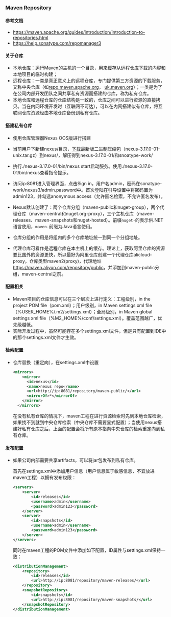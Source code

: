 ### Maven Repository

#### 参考文档

* <https://maven.apache.org/guides/introduction/introduction-to-repositories.html>
* <https://help.sonatype.com/repomanager3>

#### 关于仓库

* 本地仓库：运行Maven的主机的一个目录，用来缓存从远程仓库下载的内容和本地项目的临时构建； 
* 远程仓库：一类是真正意义上的远程仓库，专门提供第三方资源的下载服务，又称中央仓库（如[repo.maven.apache.org](http://repo.maven.apache.org/maven2/)， [uk.maven.org](http://uk.maven.org/maven2/)）；一类是为了在公司内部开发团队之间共享私有资源而搭建的仓库，称为私有仓库。
* 本地仓库和远程仓库的仓库结构是一致的，仓库之间可以进行资源的直接拷贝。当在内网环境开发时（互联网不可达），可以在内网搭建似有仓库，将互联网仓库资源经由本地仓库备份到私有仓库。


#### 搭建私有仓库

* 使用仓库管理器Nexus OOS版进行搭建

* 当前用户下新建nexus/目录，[下载](https://help.sonatype.com/repomanager3/download)最新版二进制压缩包（nexus-3.17.0-01-unix.tar.gz）到nexus/，解压得到nexus-3.17.0-01/和snoatype-work/
* 执行./nexus-3.17.0-01/bin/nexus start启动服务。使用./nexus-3.17.0-01/bin/nexus查看指令提示。
* 访问ip:8081进入管理界面，点击Sign in，用户名admin，密码在sonatype-work/nexus3/admin.password中。首次登陆在引导设置中将密码置为admin123，并勾选anonymous access（允许匿名检索，不允许匿名发布）。
* Nexus默认创建了：两个仓库分组（maven-public和nuget-group），两个代理仓库（maven-central和nuget.org-proxy），三个主机仓库（maven-releases、maven-snapshots和nuget-hosted）。前缀`nuget-`的表示供.NET语言使用，`maven-`前缀为Java语言使用。
* 仓库分组的作用是将组内的多个仓库地址统一到同一个分组地址。
* 代理仓库可看作是远程仓库在本主机上的缓存。理论上，获取阿里仓库的资源要比国外的资源更快，所以最好为阿里仓库创建一个代理仓库alicloud-proxy，仓库类型maven2(proxy)，代理地址<https://maven.aliyun.com/repository/public>，并添加到maven-public分组，maven-central之前。

#### 配置相关

- Maven项目的仓库信息可以在三个层次上进行定义：工程级别，in the project POM file（pom.xml）；用户级别，in Maven settings xml file（%USER_HOME%/.m2/settings.xml）；全局级别，in Maven global settings xml file（%M2_HOME%/conf/settings.xml）。覆盖范围越广，优先级越低。
- 实际开发过程中，虽然可能存在多个settings.xml文件，但是只有配置到IDE中的那个settings.xml文件才生效。

#### 检索配置

- 仓库替换（重定向），在settings.xml中设置

  ```xml
  <mirrors>
      <mirror>
        <id>nexus</id>
        <name>nexus repo</name>
        <url>http://ip:8081/repository/maven-public/</url>
        <mirrorOf>*</mirrorOf>        
      </mirror>
    </mirrors>
  ```

  在没有私有仓库的情况下，maven工程在进行资源检索时先到本地仓库检索，如果找不到就到中央仓库检索（中央仓库不需要显式配置）；当使用nexus搭建好私有仓库之后，上面的配置会将所有原本指向中央仓库的检索重定向到私有仓库。

#### 发布配置

- 如果公司内部需要共享artifacts，可以将jar包发布到私有仓库。

  首先在settings.xml中添加用户信息（用户信息属于敏感信息，不宜放进maven工程）以拥有发布权限：

  ```xml
  <servers>
      <server>
          <id>releases</id>
          <username>admin</username>
          <password>admin123</password>
      </server>
      <server>
          <id>snapshots</id>
          <username>admin</username>
          <password>admin123</password>
      </server>
  </servers>
  ```

  同时在maven工程的POM文件中添加如下配置，ID属性与settings.xml保持一致：

  ```xml
  <distributionManagement>
      <repository>
          <id>releases</id>
          <url>http://ip:8081/repository/maven-releases/</url>
      </repository>
      <snapshotRepository>
          <id>snapshots</id>
          <url>http://ip:8081/repository/maven-snapshots/</url>
      </snapshotRepository>
  </distributionManagement>
  ```

